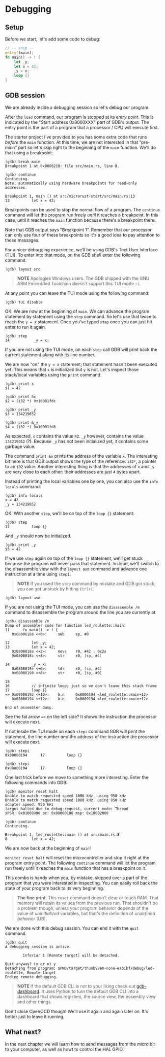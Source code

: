# Debugging

## Setup

Before we start, let's add some code to debug:

``` rust
// -- snip --
entry!(main);
fn main() -> ! {
    let _y;
    let x = 42;
    _y = x;
    loop {}
}
```

## GDB session

We are already inside a debugging session so let's debug our program.

After the `load` command, our program is stopped at its *entry point*. This is indicated by the
"Start address 0x8000XXX" part of GDB's output. The entry point is the part of a program that a
processor / CPU will execute first.

The starter project I've provided to you has some extra code that runs *before* the `main` function.
At this time, we are not interested in that "pre-main" part so let's skip right to the beginning of
the `main` function. We'll do that using a breakpoint:

```
(gdb) break main
Breakpoint 1 at 0x8000218: file src/main.rs, line 8.

(gdb) continue
Continuing.
Note: automatically using hardware breakpoints for read-only addresses.

Breakpoint 1, main () at src/microrust-start/src/main.rs:13
13          let x = 42;
```

Breakpoints can be used to stop the normal flow of a program.
The `continue` command will let the program run freely *until* it reaches a breakpoint.
In this case, until it reaches the `main` function because there's a breakpoint there.

Note that GDB output says "Breakpoint 1".
Remember that our processor can only use four of these
breakpoints so it's a good idea to pay attention to these messages.

For a nicer debugging experience, we'll be using GDB's Text User Interface (TUI).
To enter into that mode, on the GDB shell enter the following command:

```
(gdb) layout src
```

> **NOTE** Apologies Windows users.
> The GDB shipped with the GNU ARM Embedded Toolchain doesn't support this TUI mode `:(`.

At any point you can leave the TUI mode using the following command:

```
(gdb) tui disable
```

OK. We are now at the beginning of `main`.
We can advance the program statement by statement using the `step` command.
So let's use that twice to reach the `y = x` statement.
Once you've typed `step` once you can just hit enter to run it again.

```
(gdb) step
14           _y = x;
```

If you are not using the TUI mode,
on each `step` call GDB will print back the current statement along with its line number.

We are now "on" the `y = x` statement; that statement hasn't been executed yet. This means that `x`
is initialized but `y` is not. Let's inspect those stack/local variables using the `print` command:

```
(gdb) print x
$1 = 42

(gdb) print &x
$2 = (i32 *) 0x10001fdc

(gdb) print _y
$3 = 134219052

(gdb) print &_y
$4 = (i32 *) 0x10001fd8
```

As expected, `x` contains the value `42`.
`_y` however, contains the value `134219052` (?).
Because `_y` has not been initialized yet, it contains some garbage value.

The command `print &x` prints the address of the variable `x`.
The interesting bit here is that GDB output shows the type of the reference:
`i32*`, a pointer to an `i32` value.
Another interesting thing is that the addresses of `x` and `_y` are very close to each other:
their addresses are just `4` bytes apart.

Instead of printing the local variables one by one, you can also use the `info locals` command:

```
(gdb) info locals
x = 42
_y = 134219052
```

OK. With another `step`, we'll be on top of the `loop {}` statement:

```
(gdb) step
17          loop {}
```

And `_y` should now be initialized.

```
(gdb) print _y
$5 = 42
```

If we use `step` again on top of the `loop {}` statement, we'll get stuck because the program will
never pass that statement. Instead, we'll switch to the disassemble view with the `layout asm`
command and advance one instruction at a time using `stepi`.

> **NOTE** If you used the `step` command by mistake and GDB got stuck, you can get unstuck by hitting `Ctrl+C`.

```
(gdb) layout asm
```

If you are not using the TUI mode,
you can use the `disassemble /m` command to disassemble the program around the line you are currently at.

```
(gdb) disassemble /m
Dump of assembler code for function led_roulette::main:
11      fn main() -> ! {
   0x08000188 <+0>:     sub     sp, #8

12          let _y;
13          let x = 42;
   0x0800018a <+2>:     movs    r0, #42 ; 0x2a
   0x0800018c <+4>:     str     r0, [sp, #4]

14          _y = x;
   0x0800018e <+6>:     ldr     r0, [sp, #4]
   0x08000190 <+8>:     str     r0, [sp, #0]

15
16          // infinite loop; just so we don't leave this stack frame
17          loop {}
=> 0x08000192 <+10>:    b.n     0x8000194 <led_roulette::main+12>
   0x08000194 <+12>:    b.n     0x8000194 <led_roulette::main+12>

End of assembler dump.
```

See the fat arrow `=>` on the left side? It shows the instruction the processor will execute next.

If not inside the TUI mode on each `stepi` command GDB will print the statement,
the line number *and* the address of the instruction the processor will execute next.

```
(gdb) stepi
0x08000194      17          loop {}

(gdb) stepi
0x08000194      17          loop {}
```

One last trick before we move to something more interesting.
Enter the following commands into GDB:

```
(gdb) monitor reset halt
Unable to match requested speed 1000 kHz, using 950 kHz
Unable to match requested speed 1000 kHz, using 950 kHz
adapter speed: 950 kHz
target halted due to debug-request, current mode: Thread
xPSR: 0x01000000 pc: 0x08000188 msp: 0x10002000

(gdb) continue
Continuing.

Breakpoint 1, led_roulette::main () at src/main.rs:8
8           let x = 42;
```

We are now back at the beginning of `main`!

`monitor reset halt` will reset the microcontroller and stop it right at the program entry point.
The following `continue` command will let the program run freely until it reaches the `main` function that has a breakpoint on it.

This combo is handy when you, by mistake, 
skipped over a part of the program that you were interested in inspecting.
You can easily roll back the state of your program back to its very beginning.

> **The fine print**: This `reset` command doesn't clear or touch RAM.
> That memory will retain its values from the previous run.
> That shouldn't be a problem though, unless your program behavior depends of the value of *uninitialized* variables,
> but that's the definition of *undefined behavior* (UB).

We are done with this debug session. You can end it with the `quit` command.

```
(gdb) quit
A debugging session is active.

        Inferior 1 [Remote target] will be detached.

Quit anyway? (y or n) y
Detaching from program: $PWD/target/thumbv7em-none-eabihf/debug/led-roulette, Remote target
Ending remote debugging.
```

> **NOTE** If the default GDB CLI is not to your liking check out [gdb-dashboard].
> It uses Python to turn the default GDB CLI into a dashboard that shows registers,
> the source view, the assembly view and other things.

[gdb-dashboard]: https://github.com/cyrus-and/gdb-dashboard#gdb-dashboard

Don't close OpenOCD though! We'll use it again and again later on. It's better
just to leave it running.

## What next?

In the next chapter we will learn
how to send messages from the micro:bit to your computer,
as well as howt to control the HAL GPIO.
